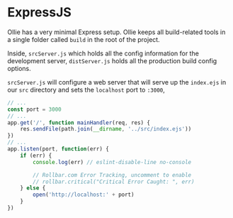 # ExpressJS

Ollie has a very minimal Express setup. Ollie keeps all build-related tools in a single folder called `build` in the root of the project.

Inside, `srcServer.js` which holds all the config information for the development server, `distServer.js` holds all the production build config options.

`srcServer.js` will configure a web server that will serve up the `index.ejs` in our `src` directory and sets the `localhost` port to `:3000`,

```javascript
// ...
const port = 3000
// ...
app.get('/', function mainHandler(req, res) {
    res.sendFile(path.join(__dirname, '../src/index.ejs'))
})
// ...
app.listen(port, function(err) {
    if (err) {
        console.log(err) // eslint-disable-line no-console

        // Rollbar.com Error Tracking, uncomment to enable
        // rollbar.critical("Critical Error Caught: ", err)
    } else {
        open('http://localhost:' + port)
    }
})
```
